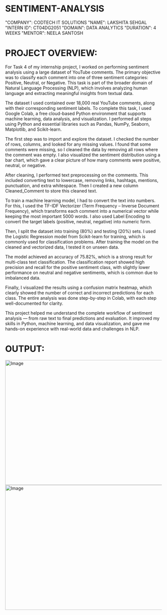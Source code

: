 # SENTIMENT-ANALYSIS
"COMPANY": CODTECH IT SOLUTIONS 
"NAME": LAKSHITA SEHGAL 
"INTERN ID": CT04DG2051
"DOMAIN": DATA ANALYTICS 
"DURATION": 4 WEEKS
 "MENTOR": NEELA SANTOSH
# PROJECT OVERVIEW:

 For Task 4 of my internship project, I worked on performing sentiment analysis using a large dataset of YouTube comments. The primary objective was to classify each comment into one of three sentiment
 categories: Positive, Neutral, or Negative. This task is part of the broader domain of Natural Language Processing (NLP), which involves analyzing human language and extracting meaningful insights from textual
 data.

 The dataset I used contained over 18,000 real YouTube comments, along with their corresponding sentiment labels. To complete this task, I used Google Colab, a free cloud-based Python environment that supports
 machine learning, data analysis, and visualization. I performed all steps using Python and essential libraries such as Pandas, NumPy, Seaborn, Matplotlib, and Scikit-learn.

 The first step was to import and explore the dataset. I checked the number of rows, columns, and looked for any missing values. I found that some comments were missing, so I cleaned the data by removing all rows
 where the comment was empty. I also visualized the sentiment distribution using a bar chart, which gave a clear picture of how many comments were positive, neutral, or negative.

 After cleaning, I performed text preprocessing on the comments. This included converting text to lowercase, removing links, hashtags, mentions, punctuation, and extra whitespace. Then I created a new column
 Cleaned_Comment to store this cleaned text.

 To train a machine learning model, I had to convert the text into numbers. For this, I used the TF-IDF Vectorizer (Term Frequency – Inverse Document Frequency), which transforms each comment into a numerical 
 vector while keeping the most important 5000 words. I also used Label Encoding to convert the target labels (positive, neutral, negative) into numeric form.

 Then, I split the dataset into training (80%) and testing (20%) sets. I used the Logistic Regression model from Scikit-learn for training, which is commonly used for classification problems. After training the
 model on the cleaned and vectorized data, I tested it on unseen data.

 The model achieved an accuracy of 75.82%, which is a strong result for multi-class text classification. The classification report showed high precision and recall for the positive sentiment class, with slightly
 lower performance on neutral and negative sentiments, which is common due to imbalanced data.

 Finally, I visualized the results using a confusion matrix heatmap, which clearly showed the number of correct and incorrect predictions for each class. The entire analysis was done step-by-step in Colab, with 
 each step well-documented for clarity.

 This project helped me understand the complete workflow of sentiment analysis — from raw text to final predictions and evaluation. It improved my skills in Python, machine learning, and data visualization, and
 gave me hands-on experience with real-world data and challenges in NLP.

 # OUTPUT:

 <img width="569" height="402" alt="Image" src="https://github.com/user-attachments/assets/9faa6287-42ee-4543-9da7-d065fe3e6fa0" />


 
<img width="534" height="402" alt="Image" src="https://github.com/user-attachments/assets/50cf4ca7-7ce3-44dc-800c-bd5acfc3c237" />
